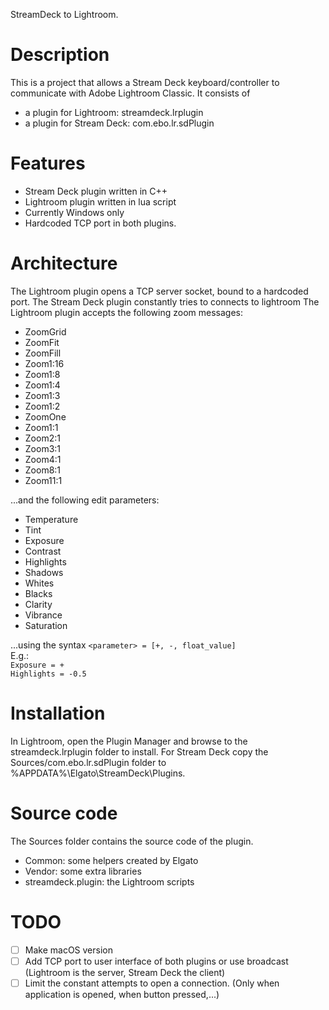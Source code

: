 
StreamDeck to Lightroom.


# Description

This is a project that allows a Stream Deck keyboard/controller to communicate with Adobe Lightroom Classic.
It consists of
  * a plugin for Lightroom: streamdeck.lrplugin
  * a plugin for Stream Deck: com.ebo.lr.sdPlugin


# Features

- Stream Deck plugin written in C++
- Lightroom plugin written in lua script
- Currently Windows only
- Hardcoded TCP port in both plugins.

# Architecture
The Lightroom plugin opens a TCP server socket, bound to a hardcoded port.
The Stream Deck plugin constantly tries to connects to lightroom
The Lightroom plugin accepts the following zoom messages:
* ZoomGrid
* ZoomFit
* ZoomFill
* Zoom1:16
* Zoom1:8
* Zoom1:4
* Zoom1:3
* Zoom1:2
* ZoomOne
* Zoom1:1
* Zoom2:1
* Zoom3:1
* Zoom4:1
* Zoom8:1
* Zoom11:1

...and the following edit parameters:
* Temperature
* Tint
* Exposure
* Contrast
* Highlights
* Shadows
* Whites
* Blacks
* Clarity
* Vibrance
* Saturation

...using the syntax `<parameter> = [+, -, float_value]`\
E.g.:\
`Exposure = +`\
`Highlights = -0.5`

# Installation

In Lightroom, open the Plugin Manager and browse to the streamdeck.lrplugin folder to install.
For Stream Deck copy the Sources/com.ebo.lr.sdPlugin folder to %APPDATA%\Elgato\StreamDeck\Plugins.

# Source code

The Sources folder contains the source code of the plugin.
  * Common: some helpers created by Elgato
  * Vendor: some extra libraries
  * streamdeck.plugin: the Lightroom scripts
 
 # TODO
 - [ ] Make macOS version
 - [ ] Add TCP port to user interface of both plugins or use broadcast (Lightroom is the server, Stream Deck the client)
 - [ ] Limit the constant attempts to open a connection. (Only when application is opened, when button pressed,...)